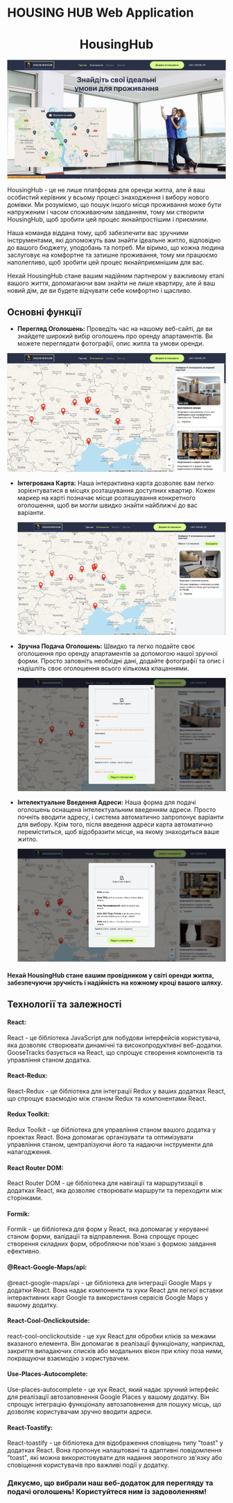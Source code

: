 # HOUSING HUB Web Application

<h1 align="center">HousingHub</h1>

<p align="center">
  <img src="./src/images/forReadme/about_app_1.png" alt="HousingHub">
</p>

HousingHub - це не лише платформа для оренди житла, але й ваш особистий керівник
у всьому процесі знаходження і вибору нового домівки. Ми розуміємо, що пошук
іншого місця проживання може бути напруженим і часом споживаючим завданням, тому
ми створили HousingHub, щоб зробити цей процес якнайпростішим і приємним.

Наша команда віддана тому, щоб забезпечити вас зручними інструментами, які
допоможуть вам знайти ідеальне житло, відповідно до вашого бюджету, уподобань та
потреб. Ми віримо, що кожна людина заслуговує на комфортне та затишне
проживання, тому ми працюємо наполегливо, щоб зробити цей процес якнайприємнішим
для вас.

Нехай HousingHub стане вашим надійним партнером у важливому етапі вашого життя,
допомагаючи вам знайти не лише квартиру, але й ваш новий дім, де ви будете
відчувати себе комфортно і щасливо.

## Основні функції

- **Перегляд Оголошень:** Проведіть час на нашому веб-сайті, де ви знайдете
  широкий вибір оголошень про оренду апартаментів. Ви можете переглядати
  фотографії, опис житла та умови оренди.

<p align="center">
  <img src="./src/images/forReadme/about_app_2.png" alt="RENTACAR">
</p>

- **Інтегрована Карта:** Наша інтерактивна карта дозволяє вам легко
зорієнтуватися в місцях розташування доступних квартир. Кожен маркер на карті
позначає місце розташування конкретного оголошення, щоб ви могли швидко знайти
найближчі до вас варіанти.

  <p align="center">
  <img src="./src/images/forReadme/about_app_3.png" alt="RENTACAR">
</p>

- **Зручна Подача Оголошень:** Швидко та легко подайте своє оголошення про
оренду апартаментів за допомогою нашої зручної форми. Просто заповніть необхідні
дані, додайте фотографії та опис і надішліть своє оголошення всього кількома
клацаннями.

  <p align="center">
  <img src="./src/images/forReadme/about_app_4.png" alt="RENTACAR">
</p>

- **Інтелектуальне Введення Адреси:** Наша форма для подачі оголошень оснащена
інтелектуальним введенням адреси. Просто почніть вводити адресу, і система
автоматично запропонує варіанти для вибору. Крім того, після введення адреси
карта автоматично переміститься, щоб відобразити місце, на якому знаходиться
ваше житло.

  <p align="center">
  <img src="./src/images/forReadme/about_app_5.png" alt="RENTACAR">
</p>

#### Нехай HousingHub стане вашим провідником у світі оренди житла, забезпечуючи зручність і надійність на кожному кроці вашого шляху.

## Технології та залежності

#### React:

React - це бібліотека JavaScript для побудови інтерфейсів користувача, яка
дозволяє створювати динамічні та високопродуктивні веб-додатки. GooseTracks
базується на React, що спрощує створення компонентів та управління станом
додатка.

#### React-Redux:

React-Redux - це бібліотека для інтеграції Redux у ваших додатках React, що
спрощує взаємодію між станом Redux та компонентами React.

#### Redux Toolkit:

Redux Toolkit - це бібліотека для управління станом вашого додатка у проектах
React. Вона допомагає організувати та оптимізувати управління станом,
централізуючи його та надаючи інструменти для налагодження.

#### React Router DOM:

React Router DOM - це бібліотека для навігації та маршрутизації в додатках
React, яка дозволяє створювати маршрути та переходити між сторінками.

#### Formik:

Formik - це бібліотека для форм у React, яка допомагає у керуванні станом форми,
валідації та відправлення. Вона спрощує процес створення складних форм,
обробляючи пов'язані з формою завдання ефективно.

#### @React-Google-Maps/api:

@react-google-maps/api - це бібліотека для інтеграції Google Maps у додатки
React. Вона надає компоненти та хуки React для легкої вставки інтерактивних карт
Google та використання сервісів Google Maps у вашому додатку.

#### React-Cool-Onclickoutside:

react-cool-onclickoutside - це хук React для обробки кліків за межами вказаного
елемента. Він допомагає в реалізації функціоналу, наприклад, закриття випадаючих
списків або модальних вікон при кліку поза ними, покращуючи взаємодію з
користувачем.

#### Use-Places-Autocomplete:

Use-places-autocomplete - це хук React, який надає зручний інтерфейс для
реалізації автозаповнення Google Places у вашому додатку. Він спрощує інтеграцію
функціоналу автозаповнення для пошуку місць, що дозволяє користувачам зручно
вводити адреси.

#### React-Toastify:

React-toastify - це бібліотека для відображення сповіщень типу "toast" у
додатках React. Вона пропонує налаштовані та адаптивні повідомлення "toast", які
можна використовувати для надання зворотного зв'язку або сповіщення користувачів
про важливі події у додатку.

### Дякуємо, що вибрали наш веб-додаток для перегляду та подачі оголошень! Користуйтеся ним із задоволенням!
